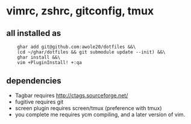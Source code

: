 # vimrc, zshrc, gitconfig, tmux

## all installed as

		ghar add git@github.com:awole20/dotfiles &&\
		(cd ~/ghar/dotfiles && git submodule update --init) &&\
		ghar install &&\
		vim +PluginInstall! +:qa

## dependencies

+ Tagbar requires http://ctags.sourceforge.net/
+ fugitive requires git
+ screen plugin requires screen/tmux (preference with tmux)
+ you complete me requires ycm compiling, and a later version of vim.
